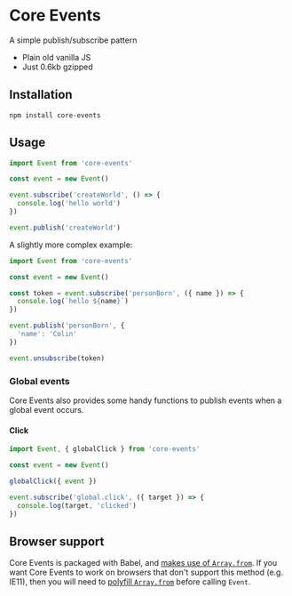 # Core Events

A simple publish/subscribe pattern

- Plain old vanilla JS
- Just 0.6kb gzipped

## Installation

```
npm install core-events
```

## Usage

```js
import Event from 'core-events'

const event = new Event()

event.subscribe('createWorld', () => {
  console.log('hello world')
})

event.publish('createWorld')
```

A slightly more complex example:

```js
import Event from 'core-events'

const event = new Event()

const token = event.subscribe('personBorn', ({ name }) => {
  console.log(`hello ${name}`)
})

event.publish('personBorn', {
  'name': 'Colin'
})

event.unsubscribe(token)
```

### Global events

Core Events also provides some handy functions to publish events
when a global event occurs.

#### Click

```js
import Event, { globalClick } from 'core-events'

const event = new Event()

globalClick({ event })

event.subscribe('global.click', ({ target }) => {
  console.log(target, 'clicked')
})
```

## Browser support

Core Events is packaged with Babel, and
[makes use of `Array.from`](https://babeljs.io/docs/usage/caveats).
If you want Core Events to work on browsers that don't support
this method (e.g. IE11), then you will need to
[polyfill `Array.from`](https://github.com/zloirock/core-js)
before calling `Event`.
